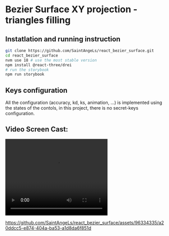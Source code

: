 # Bezier Surface XY projection - triangles filling


## Instatlation and running instruction

```bash
git clone https://github.com/SaintAngeLs/react_bezier_surface.git
cd react_bezier_surface
nvm use 18 # use the most stable version
npm install @react-three/drei
# run the storybook
npm run storybook
```

## Keys configuration

All the configuration (accuracy, kd, ks, animation, ...) is implemented using the states of the contols, in this project, there is no secret-keys configuration.


## Video Screen Cast:

<video width="320" height="240" controls>
  <source src="https://github.com/SaintAngeLs/react_bezier_surface/blob/development/Kazam_screencast_00000.mp4?raw=true" type="video/mp4">
  Your browser does not support the video tag.
</video>

https://github.com/SaintAngeLs/react_bezier_surface/assets/96334335/a20ddcc5-e874-404a-ba53-a1d8da6f851d

